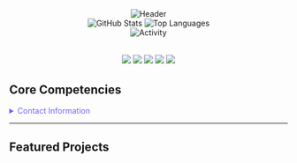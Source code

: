 <div align="center">
  <img src="https://readme-typing-svg.demolab.com?font=Fira+Code&size=32&duration=4000&pause=1000&color=6C63FF&center=true&vCenter=true&width=600&lines=Machine+Learning+Engineer;Data+Science+Specialist;AI+Solutions+Developer" alt="Header" />
</div>

<div align="center">
  <img src="https://github-readme-stats.vercel.app/api?username=My&show_icons=true&theme=default&hide_border=true" alt="GitHub Stats"/>
  <img src="https://github-readme-stats.vercel.app/api/top-langs/?username=My&layout=compact&theme=default&hide_border=true" alt="Top Languages"/>
</div>

<div align="center">
  <img src="https://github-readme-activity-graph.vercel.app/graph?username=My&theme=default&hide_border=true&area=true&color=6C63FF&line=6C63FF&point=000000" alt="Activity" />
</div>

<div align="center" style="margin: 2rem 0;">
  <img src="https://img.shields.io/badge/Python-3776AB?style=flat&logo=python&logoColor=white" />
  <img src="https://img.shields.io/badge/TensorFlow-FF6F00?style=flat&logo=tensorflow&logoColor=white" />
  <img src="https://img.shields.io/badge/AWS-232F3E?style=flat&logo=amazon-aws&logoColor=white" />
  <img src="https://img.shields.io/badge/Docker-2496ED?style=flat&logo=docker&logoColor=white" />
  <img src="https://img.shields.io/badge/Kubernetes-326CE5?style=flat&logo=kubernetes&logoColor=white" />
</div>

## Core Competencies

<details>
  <summary style="color: #6C63FF; cursor: pointer;">Contact Information</summary>
  <div style="margin-top: 1rem;">

---

[![Email](https://img.shields.io/badge/Email-dhaneshbb5@gmail.com-blue?style=flat&logo=gmail)](mailto:dhaneshbb5@gmail.com)  
[![LinkedIn](https://img.shields.io/badge/LinkedIn-Profile-blue?style=flat&logo=linkedin)](https://linkedin.com/in/dhanesh-b-b-2a8971225)  

  </div>
</details>

----

## Featured Projects
